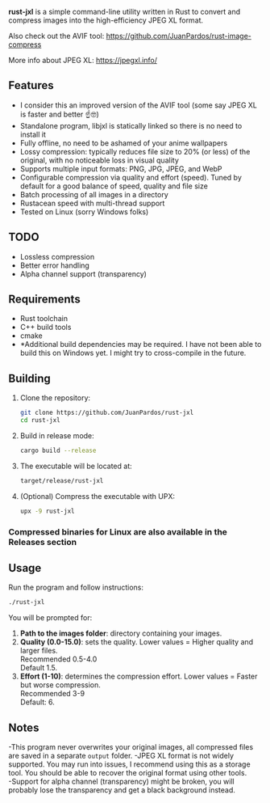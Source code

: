 **rust-jxl** is a simple command-line utility written in Rust to convert and compress images into the high-efficiency JPEG XL format.

Also check out the AVIF tool: https://github.com/JuanPardos/rust-image-compress

More info about JPEG XL: https://jpegxl.info/

## Features

- I consider this an improved version of the AVIF tool (some say JPEG XL is faster and better ☝🤓)
- Standalone program, libjxl is statically linked so there is no need to install it
- Fully offline, no need to be ashamed of your anime wallpapers
- Lossy compression: typically reduces file size to 20% (or less) of the original, with no noticeable loss in visual quality
- Supports multiple input formats: PNG, JPG, JPEG, and WebP
- Configurable compression via quality and effort (speed). Tuned by default for a good balance of speed, quality and file size
- Batch processing of all images in a directory
- Rustacean speed with multi-thread support
- Tested on Linux (sorry Windows folks)

## TODO

- Lossless compression
- Better error handling
- Alpha channel support (transparency)

## Requirements

- Rust toolchain
- C++ build tools
- cmake
- *Additional build dependencies may be required. I have not been able to build this on Windows yet. I might try to cross-compile in the future.

## Building

1. Clone the repository:
   ```bash
   git clone https://github.com/JuanPardos/rust-jxl
   cd rust-jxl
   ```

2. Build in release mode:
   ```bash
   cargo build --release
   ```

3. The executable will be located at:
   ```bash
   target/release/rust-jxl
   ```

4. (Optional) Compress the executable with UPX:
   ```bash
   upx -9 rust-jxl
   ```

### Compressed binaries for Linux are also available in the Releases section

## Usage

Run the program and follow instructions:

```bash
./rust-jxl
```

You will be prompted for:

1. **Path to the images folder**: directory containing your images.
2. **Quality (0.0-15.0)**: sets the quality. Lower values = Higher quality and larger files.  
Recommended 0.5-4.0  
Default 1.5.
3. **Effort (1-10)**: determines the compression effort. Lower values = Faster but worse compression.  
Recommended 3-9  
Default: 6.

## Notes

-This program never overwrites your original images, all compressed files are saved in a separate `output` folder.
-JPEG XL format is not widely supported. You may run into issues, I recommend using this as a storage tool. You should be able to recover the original format using other tools.  
-Support for alpha channel (transparency) might be broken, you will probably lose the transparency and get a black background instead.

